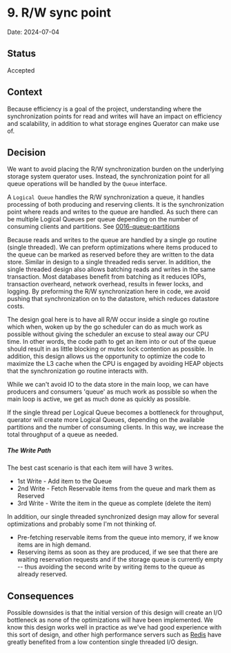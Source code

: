 # 9. R/W sync point

Date: 2024-07-04

## Status

Accepted

## Context

Because efficiency is a goal of the project, understanding where the synchronization points for read and writes will
have an impact on efficiency and scalability, in addition to what storage engines Querator can make use of.


## Decision

We want to avoid placing the R/W synchronization burden on the underlying storage system querator uses. Instead, 
the synchronization point for all queue operations will be handled by the `Queue` interface. 

A `Logical Queue` handles the R/W synchronization a queue, it handles processing of both producing and reserving
clients. It is the synchronization point where reads and writes to the queue are handled. As such there can be
multiple Logical Queues per queue depending on the number of consuming clients and partitions.
See [0016-queue-partitions](0016-queue-partitions.md)

Because reads and writes to the queue are handled by a single go routine (single threaded). We can preform
optimizations where items produced to the queue can be marked as reserved before they are written to the data store.
Similar in design to a single threaded redis server. In addition, the single threaded design also allows batching
reads and writes in the same transaction. Most databases benefit from batching as it reduces IOPs, transaction
overheard, network overhead, results in fewer locks, and logging. By preforming the R/W synchronization here in code,
we avoid pushing that synchronization on to the datastore, which reduces datastore costs.

The design goal here is to have all R/W occur inside a single go routine which when, woken up by the go scheduler
can do as much work as possible without giving the scheduler an excuse to steal away our CPU time. In other words,
the code path to get an item into or out of the queue should result in as little blocking or mutex lock
contention as possible. In addition, this design allows us the opportunity to optimize the code to maximize
the L3 cache when the CPU is engaged by avoiding HEAP objects that the synchronization go routine interacts with.

While we can't avoid IO to the data store in the main loop, we can have producers and consumers
'queue' as much work as possible so when the main loop is active, we get as much done as quickly as possible.

If the single thread per Logical Queue becomes a bottleneck for throughput, querator will create more Logical Queues,
depending on the available partitions and the number of consuming clients. In this way, we increase the total
throughput of a queue as needed.

##### The Write Path
The best cast scenario is that each item will have 3 writes.
 * 1st Write - Add item to the Queue
 * 2nd Write - Fetch Reservable items from the queue and mark them as Reserved
 * 3rd Write - Write the item in the queue as complete (delete the item)

In addition, our single threaded synchronized design may allow for several optimizations and probably some I'm
not thinking of.
* Pre-fetching reservable items from the queue into memory, if we know items are in high demand.
* Reserving items as soon as they are produced, if we see that there are waiting reservation requests and if 
  the storage queue is currently empty -- thus avoiding the second write by writing items to the queue as 
  already reserved.

## Consequences

Possible downsides is that the initial version of this design will create an I/O bottleneck as none of the
optimizations will have been implemented. We know this design works well in practice as we've had good experience
with this sort of design, and other high performance servers such as [Redis](https://redis.io/) have greatly 
benefited from a low contention single threaded I/O design.
